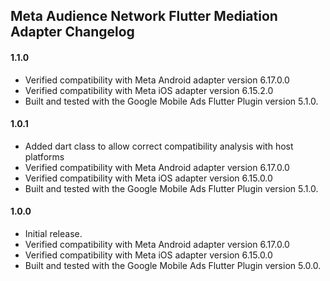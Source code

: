 ## Meta Audience Network Flutter Mediation Adapter Changelog

#### 1.1.0
* Verified compatibility with Meta Android adapter version 6.17.0.0
* Verified compatibility with Meta iOS adapter version 6.15.2.0
* Built and tested with the Google Mobile Ads Flutter Plugin version 5.1.0.

#### 1.0.1

* Added dart class to allow correct compatibility analysis with host platforms
* Verified compatibility with Meta Android adapter version 6.17.0.0
* Verified compatibility with Meta iOS adapter version 6.15.0.0
* Built and tested with the Google Mobile Ads Flutter Plugin version 5.1.0.

#### 1.0.0

* Initial release.
* Verified compatibility with Meta Android adapter version 6.17.0.0 
* Verified compatibility with Meta iOS adapter version 6.15.0.0
* Built and tested with the Google Mobile Ads Flutter Plugin version 5.0.0.
